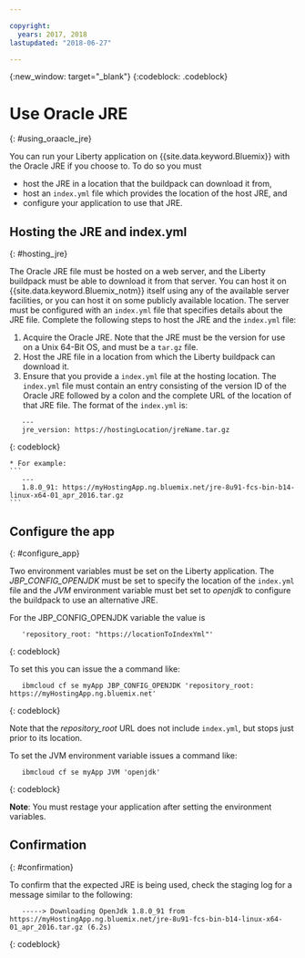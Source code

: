 ```yaml
---

copyright:
  years: 2017, 2018
lastupdated: "2018-06-27"

---
```


{:new_window: target="_blank"}
{:codeblock: .codeblock}

# Use Oracle JRE
{: #using_oraacle_jre}

You can run your Liberty application on {{site.data.keyword.Bluemix}} with the Oracle JRE if you choose to.  To do so you must
* host the JRE in a location that the buildpack can download it from,
* host an `index.yml` file which provides the location of the host JRE, and
* configure your application to use that JRE.

## Hosting the JRE and index.yml
{: #hosting_jre}

The Oracle JRE file must be hosted on a web server, and the Liberty buildpack must be able to download it from that server. You can host it on {{site.data.keyword.Bluemix_notm}} itself using any of the available server facilities, or you can host it on some publicly available location.  The server must be configured with an `index.yml` file that specifies details about the JRE file. Complete the following steps to host the JRE and the `index.yml` file:
  1. Acquire the Oracle JRE.  Note that the JRE must be the version for use on a Unix 64-Bit OS, and must be a `tar.gz` file.
  2. Host the JRE file in a location from which the Liberty buildpack can download it.
  3. Ensure that you provide a `index.yml` file at the hosting location. The `index.yml` file must contain an entry consisting of the version ID of the Oracle JRE followed by a colon and the complete URL of the location of that JRE file. The format of the `index.yml` is:
```
   ---
   jre_version: https://hostingLocation/jreName.tar.gz
```
{: codeblock}

    * For example:
    ```
       ---
       1.8.0_91: https://myHostingApp.ng.bluemix.net/jre-8u91-fcs-bin-b14-linux-x64-01_apr_2016.tar.gz
    ```

## Configure the app
{: #configure_app}

Two environment variables must be set on the Liberty application. The *JBP_CONFIG_OPENJDK* must be set to specify the location of the `index.yml` file and the *JVM* environment variable must bet set to *openjdk* to configure the buildpack to use an alternative JRE.

For the JBP_CONFIG_OPENJDK variable the value is
```
   'repository_root: "https://locationToIndexYml"'
```
{: codeblock}

To set this you can issue the a command like:
```
   ibmcloud cf se myApp JBP_CONFIG_OPENJDK 'repository_root: https://myHostingApp.ng.bluemix.net'
```
{: codeblock}

Note that the *repository_root* URL does not include `index.yml`, but stops just prior to its location.

To set the JVM environment variable issues a command like:
```
   ibmcloud cf se myApp JVM 'openjdk'
```
{: codeblock}

**Note**: You must restage your application after setting the environment variables.

## Confirmation
{: #confirmation}

To confirm that the expected JRE is being used, check the staging log for a message similar to the following:
```
   -----> Downloading OpenJdk 1.8.0_91 from https://myHostingApp.ng.bluemix.net/jre-8u91-fcs-bin-b14-linux-x64-01_apr_2016.tar.gz (6.2s)
```
{: codeblock}
